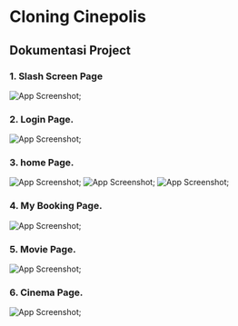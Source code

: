 # Cloning Cinepolis 

## Dokumentasi Project

### 1. Slash Screen Page

![App Screenshot](/assets/splash-screen.png);

### 2. Login Page.

![App Screenshot](/assets/login-page.png);

### 3. home Page.

![App Screenshot](/assets/home-page1.png);
![App Screenshot](/assets/home-page2.png);
![App Screenshot](/assets/home-page3.png);

### 4. My Booking Page.

![App Screenshot](/assets/my-booking-page.png);

### 5. Movie Page.

![App Screenshot](/assets/movie-page.png);

### 6. Cinema Page.

![App Screenshot](/assets/cinema-page.png);
